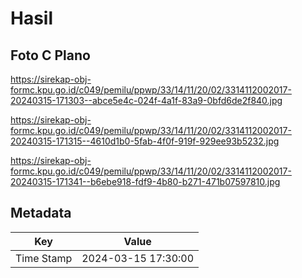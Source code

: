 # Hasil

## Foto C Plano

https://sirekap-obj-formc.kpu.go.id/c049/pemilu/ppwp/33/14/11/20/02/3314112002017-20240315-171303--abce5e4c-024f-4a1f-83a9-0bfd6de2f840.jpg

https://sirekap-obj-formc.kpu.go.id/c049/pemilu/ppwp/33/14/11/20/02/3314112002017-20240315-171315--4610d1b0-5fab-4f0f-919f-929ee93b5232.jpg

https://sirekap-obj-formc.kpu.go.id/c049/pemilu/ppwp/33/14/11/20/02/3314112002017-20240315-171341--b6ebe918-fdf9-4b80-b271-471b07597810.jpg


## Metadata

| Key        | Value               |
| ---------- | ------------------- |
| Time Stamp | 2024-03-15 17:30:00 |



